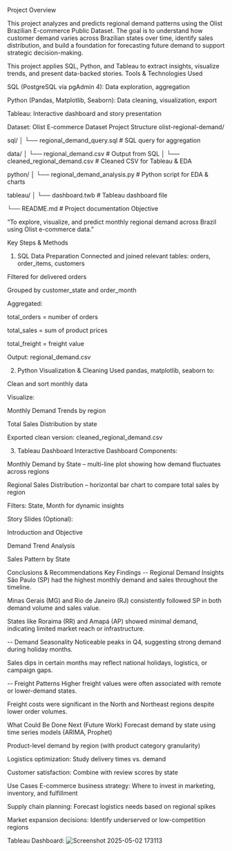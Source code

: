 Project Overview

This project analyzes and predicts regional demand patterns using the Olist Brazilian E-commerce Public Dataset. The goal is to understand how customer demand varies across Brazilian states over time, identify sales distribution, and build a foundation for forecasting future demand to support strategic decision-making.

This project applies SQL, Python, and Tableau to extract insights, visualize trends, and present data-backed stories.
Tools & Technologies Used

SQL (PostgreSQL via pgAdmin 4): Data exploration, aggregation

Python (Pandas, Matplotlib, Seaborn): Data cleaning, visualization, export

Tableau: Interactive dashboard and story presentation

Dataset: Olist E-commerce Dataset
Project Structure
 olist-regional-demand/
 
sql/
│   └── regional_demand_query.sql     # SQL query for aggregation

 data/
│   └── regional_demand.csv           # Output from SQL
│   └── cleaned_regional_demand.csv   # Cleaned CSV for Tableau & EDA

 python/
│   └── regional_demand_analysis.py   # Python script for EDA & charts

tableau/
│   └── dashboard.twb                 # Tableau dashboard file


└── README.md                         # Project documentation
 Objective
 
“To explore, visualize, and predict monthly regional demand across Brazil using Olist e-commerce data.”

Key Steps & Methods
1. SQL Data Preparation
Connected and joined relevant tables: orders, order_items, customers

Filtered for delivered orders

Grouped by customer_state and order_month

Aggregated:

total_orders = number of orders

total_sales = sum of product prices

total_freight = freight value

Output: regional_demand.csv

2. Python Visualization & Cleaning
Used pandas, matplotlib, seaborn to:

Clean and sort monthly data

Visualize:

Monthly Demand Trends by region

Total Sales Distribution by state

Exported clean version: cleaned_regional_demand.csv

3. Tableau Dashboard
Interactive Dashboard Components:

Monthly Demand by State – multi-line plot showing how demand fluctuates across regions

Regional Sales Distribution – horizontal bar chart to compare total sales by region

Filters: State, Month for dynamic insights

Story Slides (Optional):

Introduction and Objective

Demand Trend Analysis

Sales Pattern by State

Conclusions & Recommendations
Key Findings
-- Regional Demand Insights
São Paulo (SP) had the highest monthly demand and sales throughout the timeline.

Minas Gerais (MG) and Rio de Janeiro (RJ) consistently followed SP in both demand volume and sales value.

States like Roraima (RR) and Amapá (AP) showed minimal demand, indicating limited market reach or infrastructure.

-- Demand Seasonality
Noticeable peaks in Q4, suggesting strong demand during holiday months.

Sales dips in certain months may reflect national holidays, logistics, or campaign gaps.

-- Freight Patterns
Higher freight values were often associated with remote or lower-demand states.

Freight costs were significant in the North and Northeast regions despite lower order volumes.

 What Could Be Done Next (Future Work)
 Forecast demand by state using time series models (ARIMA, Prophet)

 Product-level demand by region (with product category granularity)

 Logistics optimization: Study delivery times vs. demand

Customer satisfaction: Combine with review scores by state

Use Cases
E-commerce business strategy: Where to invest in marketing, inventory, and fulfillment

Supply chain planning: Forecast logistics needs based on regional spikes

Market expansion decisions: Identify underserved or low-competition regions

Tableau Dashboard:
![Screenshot 2025-05-02 173113](https://github.com/user-attachments/assets/1ed48c65-dcbc-402b-bb67-c06749fc4e6c)
